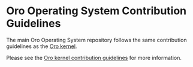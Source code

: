# Oro Operating System Contribution Guidelines

The main Oro Operating System repository follows the same
contribution guidelines as the [Oro kernel](https://github.com/oro-os/kernel).

Please see the [Oro kernel contribution guidelines](https://github.com/oro-os/kernel/blob/master/CONTRIBUTING.md) for more information.

